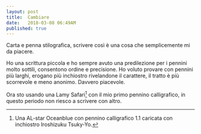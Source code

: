 ```yaml
---
layout: post
title:  Cambiare
date:   2018-03-08 06:49AM
published: true
---
```


Carta e penna stilografica, scrivere così è una cosa che semplicemente mi da piacere.

Ho una scrittura piccola e ho sempre avuto una predilezione per i pennini molto sottili, consentono ordine e precisione.
Ho voluto provare con pennini più larghi, erogano più inchiostro rivelandone il carattere, il tratto è più scorrevole e meno anonimo. Davvero piacevole.

Ora sto usando una Lamy Safari[^1] con il mio primo pennino calligrafico, in questo periodo non riesco a scrivere con altro.

[^1]: Una AL-star Oceanblue con pennino calligrafico 1.1 caricata con inchiostro Iroshizuku Tsuky-Yo.